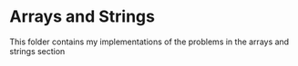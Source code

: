 # Arrays and Strings
This folder contains my implementations of the problems in the arrays and strings section